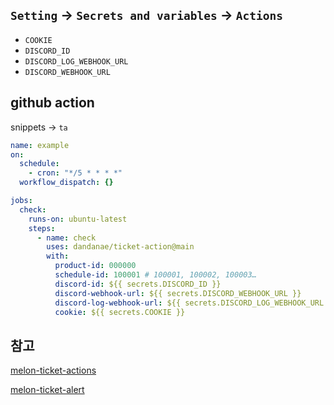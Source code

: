 ## `Setting` → `Secrets and variables` → `Actions`

- `COOKIE`
- `DISCORD_ID`
- `DISCORD_LOG_WEBHOOK_URL`
- `DISCORD_WEBHOOK_URL`

## github action

snippets → `ta`

```yml
name: example
on:
  schedule:
    - cron: "*/5 * * * *"
  workflow_dispatch: {}

jobs:
  check:
    runs-on: ubuntu-latest
    steps:
      - name: check
        uses: dandanae/ticket-action@main
        with:
          product-id: 000000
          schedule-id: 100001 # 100001, 100002, 100003…
          discord-id: ${{ secrets.DISCORD_ID }}
          discord-webhook-url: ${{ secrets.DISCORD_WEBHOOK_URL }}
          discord-log-webhook-url: ${{ secrets.DISCORD_LOG_WEBHOOK_URL }}
          cookie: ${{ secrets.COOKIE }}
```

## 참고

[melon-ticket-actions](https://github.com/mooyoul/melon-ticket-actions)

[melon-ticket-alert](https://github.com/ldy9037/melon-ticket-alert)
